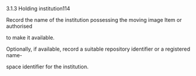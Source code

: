 3.1.3 Holding institution114

Record the name of the institution possessing the moving image Item or authorised

to make it available.

Optionally, if available, record a suitable repository identifier or a registered name-

space identifier for the institution.
